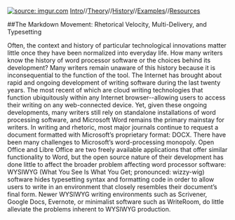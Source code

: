 <a href="http://imgur.com/MdMZu2A"><img src="http://i.imgur.com/MdMZu2A.jpg" title="source: imgur.com" /></a>    [Intro](https://aaronbev79.github.io/markdown_intro.html)//[Theory](https://aaronbev79.github.io/markdown_theory.html)//[History](https://aaronbev79.github.io/markdown_history.html)//[Examples](https://aaronbev79.github.io/markdown_examples.html)//[Resources](https://aaronbev79.github.io/markdown_resources.html)

##The Markdown Movement: Rhetorical Velocity, Multi-Delivery, and Typesetting

Often, the context and history of particular technological innovations matter little once they have been normalized into everyday life. How many writers know the history of word processor software or the choices behind its development? Many writers remain unaware of this history because it is inconsequential to the function of the tool. The Internet has brought about rapid and ongoing development of writing software during the last twenty years. The most recent of which are cloud writing technologies that function ubiquitously within any Internet browser--allowing users to access their writing on any web-connected device. Yet, given these ongoing developments, many writers still rely on standalone installations of word processing software, and Microsoft Word remains the primary mainstay for writers. In writing and rhetoric, most major journals continue to request a document formatted with Microsoft’s proprietary format: DOCX. There have been many challenges to Microsoft’s word-processing monopoly. Open Office and Libre Office are two freely available applications that offer similar functionality to Word, but the open source nature of their development has done little to affect the broader problem affecting word processor software: WYSIWYG (What You See Is What You Get; pronounced: wizzy-wig) software hides typesetting syntax and formatting code in order to allow users to write in an environment that closely resembles their document’s final form. Newer WYSIWYG writing environments such as Scrivener, Google Docs, Evernote, or minimalist software such as WriteRoom, do little alleviate the problems inherent to WYSIWYG production.

